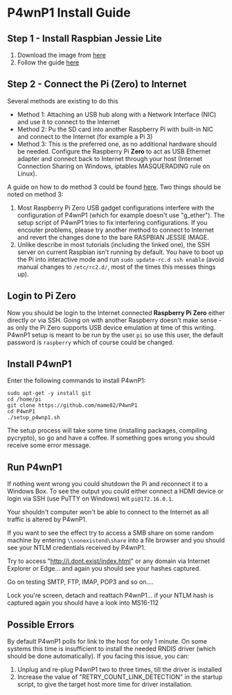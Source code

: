 P4wnP1 Install Guide
==================

Step 1 - Install Raspbian Jessie Lite
-----------------------------------------------

 1. Download the image from [here](https://www.raspberrypi.org/downloads/raspbian/)
 2. Follow the guide [here](https://www.raspberrypi.org/documentation/installation/installing-images/README.md)

Step 2 - Connect the Pi (Zero) to Internet
------------------------------------------------------

Several methods are existing to do this

 - Method 1: Attaching an USB hub along with a Network Interface (NIC) and use it to connect to the Internet
 - Method 2: Pu the SD card into another Raspberry Pi with built-in NIC and connect to the Internet (for example a Pi 3)
 - Method 3: This is the preferred one, as no additional hardware should be needed. Configure the Raspberry Pi **Zero** to act as USB Ethernet adapter and connect back to Internet through your host (Internet Connection Sharing on Windows, iptables MASQUERADING rule on Linux). 

A guide on how to do method 3 could be found [here](http://www.circuitbasics.com/raspberry-pi-zero-ethernet-gadget/). Two things should be noted on method 3:

1. Most Raspberry Pi Zero USB gadget configurations interfere with the configuration of P4wnP1 (which for example doesn't use "g_ether"). The setup script of P4wnP1 tries to fix interfering configurations. If you encouter problems, please try another method to connect to Internet and revert the changes done to the bare RASPBIAN JESSIE IMAGE.
2. Unlike describe in most tutorials (including the linked one), the SSH server on current Raspbian isn't running by default. You have to boot up the Pi into interactive mode and run `sudo update-rc.d ssh enable` (avoid manual changes to `/etc/rc2.d/`, most of the times this messes things up).

Login to Pi Zero
---------------------
Now you should be login to the Internet connected **Raspberry Pi Zero** either directly or via SSH. Going on with another Raspberry doesn't make sense - as only the Pi Zero supports USB device emulation at time of this writing.
P4wnP1 setup is meant to be run by the user `pi` so use this user, the default password is `raspberry` which of course could be changed.

Install P4wnP1
--------------------
Enter the following commands to install P4wnP1:

    sudo apt-get -y install git
    cd /home/pi
    git clone https://github.com/mame82/P4wnP1
    cd P4wnP1
    ./setup_p4wnp1.sh

The setup process will take some time (installing packages, compiling pycrypto), so go and have a coffee.
If something goes wrong you should receive some error message.

Run P4wnP1
----------------
If nothing went wrong you could shutdown the Pi and reconnect it to a Windows Box.
To see the output you could either connect a HDMI device or login via SSH (use PuTTY on Windows) wit `pi@172.16.0.1`.

Your shouldn't computer won't be able to connect to the Internet as all traffic is altered by P4wnP1.

If you want to see the effect try to access a SMB share on some random machine by entering `\\nonexistend\share` into a file browser and you should see your NTLM credentials received by P4wnP1.

Try to access "http://i.dont.exist/index.html" or any domain via Internet Explorer or Edge... and again you should see your hashes captured.

Go on testing SMTP, FTP, IMAP, POP3  and so on....

Lock you're screen, detach and reattach P4wnP1... if your NTLM hash is captured again you should have a look into MS16-112


Possible Errors
-------------------
By default P4wnP1 polls for link to the host for only 1 minute. On some systems this time is insufficient to install the needed RNDIS driver (which should be done automatically). If you facing this issue, you can:

1. Unplug and re-plug P4wnP1 two to three times, till the driver is installed
2. Increase the value of "RETRY_COUNT_LINK_DETECTION" in the startup script, to give the target host more time for driver installation.


